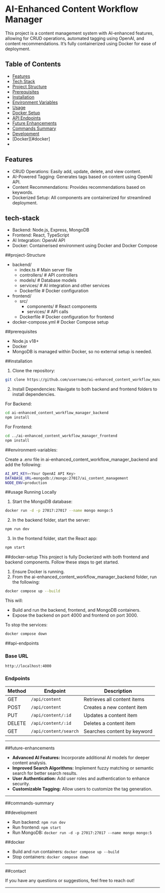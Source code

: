 
# AI-Enhanced Content Workflow Manager



This project is a content management system with AI-enhanced features, allowing for CRUD operations, automated tagging using OpenAI, and content recommendations. It’s fully containerized using Docker for ease of deployment.



## Table of Contents
- [Features](#features)
- [Tech Stack](#tech-stack)
- [Project Structure](#project-structure)
- [Prerequisites](#prerequisites)
- [Installation](#installation)
- [Environment Variables](#environment-variables)
- [Usage](#usage)
- [Docker Setup](#docker-setup)
- [API Endpoints](#api-endpoints)
- [Future Enhancements](#future-enhancements)
- [Commands Summary](#commands-summary)
- [Development](#development)
- [Docker][#docker]
- 

## Features

- CRUD Operations: Easily add, update, delete, and view content.
- AI-Powered Tagging: Generates tags based on content using OpenAI API.
- Content Recommendations: Provides recommendations based on keywords.
- Dockerized Setup: All components are containerized for streamlined deployment.
## tech-stack

- Backend: Node.js, Express, MongoDB
- Frontend: React, TypeScript
- AI Integration: OpenAI API
- Docker: Containerised environment using Docker and Docker Compose

  
##project-Structure
- backend/
  - index.ts              # Main server file
  - controllers/          # API controllers
  - models/               # Database models
  - services/             # AI integration and other services
  - Dockerfile            # Docker configuration
- frontend/
  - src/
    - components/         # React components
    - services/           # API calls
  - Dockerfile            # Docker configuration for frontend
- docker-compose.yml      # Docker Compose setup

  
##prerequisites
- Node.js v18+
- Docker
- MongoDB is managed within Docker, so no external setup is needed.

  
##installation


1. Clone the repository:
```bash 
git clone https://github.com/username/ai-enhanced_content_workflow_manager.git
```

2. Install Dependencies:
Navigate to both backend and frontend folders to install dependencies.

For Backend:
```bash
cd ai-enhanced_content_workflow_manager_backend
npm install
```

For Frontend:
```bash
cd ../ai-enhanced_content_workflow_manager_frontend
npm install
```

##environment-variables:

Create a .env file in ai-enhanced_content_workflow_manager_backend and add the following:

```bash
AI_API_KEY=<Your OpenAI API Key>
DATABASE_URL=mongodb://mongo:27017/ai_content_management
NODE_ENV=production
```

##usage
Running Locally
1. Start the MongoDB database:
```bash
docker run -d -p 27017:27017 --name mongo mongo:5
```

2. In the backend folder, start the server:
```bash
npm run dev
```

3. In the frontend folder, start the React app:
```bash
npm start
```


##docker-setup
This project is fully Dockerized with both frontend and backend components. Follow these steps to get started.

1. Ensure Docker is running.
2. From the ai-enhanced_content_workflow_manager_backend folder, run the following:

```bash
docker compose up --build
```

This will:

- Build and run the backend, frontend, and MongoDB containers.
- Expose the backend on port 4000 and frontend on port 3000.

To stop the services:
```bash
docker compose down
```

##api-endpoints

### Base URL
`http://localhost:4000`

### Endpoints

| Method | Endpoint              | Description                          |
|--------|------------------------|--------------------------------------|
| GET    | `/api/content`         | Retrieves all content items         |
| POST   | `/api/content`         | Creates a new content item          |
| PUT    | `/api/content/:id`     | Updates a content item              |
| DELETE | `/api/content/:id`     | Deletes a content item              |
| GET    | `/api/content/search`  | Searches content by keyword         |

---

##future-enhancements

- **Advanced AI Features:** Incorporate additional AI models for deeper content analysis.
- **Improved Search Algorithms:** Implement fuzzy matching or semantic search for better search results.
- **User Authentication:** Add user roles and authentication to enhance security.
- **Customizable Tagging:** Allow users to customize the tag generation.

---

##commands-summary

##development

- Run backend: `npm run dev`
- Run frontend: `npm start`
- Run MongoDB: `docker run -d -p 27017:27017 --name mongo mongo:5`

##docker

- Build and run containers: `docker compose up --build`
- Stop containers: `docker compose down`

---

##contact

If you have any questions or suggestions, feel free to reach out!

---
